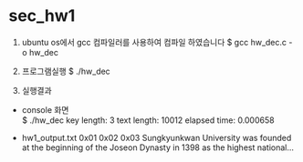 # sec_hw1

1. ubuntu os에서 gcc 컴파일러를 사용하여 컴파일 하였습니다 
$ gcc hw_dec.c -o hw_dec

2. 프로그램실행 
$ ./hw_dec 

3. 실행결과
- console 화면  
$ ./hw_dec
key length: 3 
text length: 10012 
elapsed time: 0.000658 

- hw1_output.txt
0x01 0x02 0x03 
Sungkyunkwan University was founded at the beginning of the Joseon Dynasty in 1398 as the highest national...
